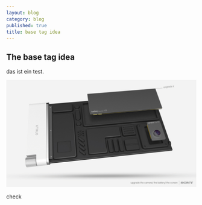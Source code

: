 ```yaml
---
layout: blog
category: blog
published: true
title: base tag idea
---
```


## The base tag idea

das ist ein test. 

![hd_0793bbd7a8e7d9a57dc30e9909185179.jpg](/media/hd_0793bbd7a8e7d9a57dc30e9909185179.jpg)


check